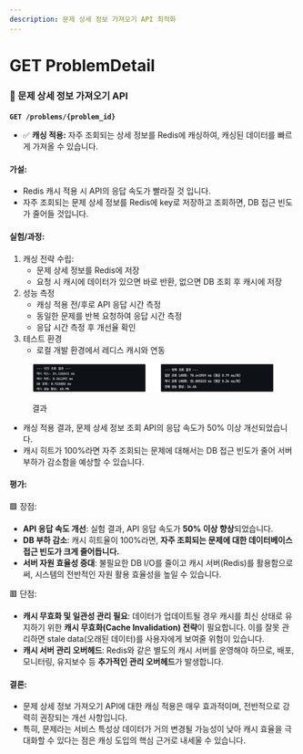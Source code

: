 ```yaml
---
description: 문제 상세 정보 가져오기 API 최적화
---
```


# GET ProblemDetail

### 📗 문제 상세 정보 가져오기 API

**`GET /problems/{problem_id}`**

* ✅ **캐싱 적용:** 자주 조회되는 상세 정보를 Redis에 캐싱하여, 캐싱된 데이터를 빠르게 가져올 수 있습니다.

#### 가설:

* Redis 캐시 적용 시 API의 응답 속도가 빨라질 것 입니다.
* 자주 조회되는 문제 상세 정보를 Redis에 key로 저장하고 조회하면, DB 접근 빈도가 줄어들 것입니다.

#### 실험/과정:

1. 캐싱 전략 수립:
   * 문제 상세 정보를 Redis에 저장
   * 요청 시 캐시에 데이터가 있으면 바로 반환, 없으면 DB 조회 후 캐시에 저장
2. 성능 측정
   * 캐싱 적용 전/후로 API 응답 시간 측정
   * 동일한 문제를 반복 요청하여 응답 시간 측정
   * 응답 시간 측정 후 개선율 확인
3. 테스트 환경
   * 로컬 개발 환경에서 레디스 캐시와 연동



<figure><img src="../../../.gitbook/assets/image (2) (1) (1) (1).png" alt=""><figcaption><p>결과</p></figcaption></figure>

* 캐싱 적용 결과, 문제 상세 정보 조회 API의 응답 속도가 50% 이상 개선되었습니다.
* 캐시 히트가 100%라면 자주 조회되는 문제에 대해서는 DB 접근 빈도가 줄어 서버 부하가 감소함을 예상할 수 있습니다.

#### 평가:

🟩 장점:

* **API 응답 속도 개선**: 실험 결과, API 응답 속도가 **50% 이상 향상**되었습니다.
* **DB 부하 감소**: 캐시 히트율이 100%라면, **자주 조회되는 문제에 대한 데이터베이스 접근 빈도가 크게 줄어듭니다.**
* **서버 자원 효율성 증대**: 불필요한 DB I/O를 줄이고 캐시 서버(Redis)를 활용함으로써, 시스템의 전반적인 자원 활용 효율성을 높일 수 있습니다.

🟥 단점:

* **캐시 무효화 및 일관성 관리 필요**: 데이터가 업데이트될 경우 캐시를 최신 상태로 유지하기 위한 **캐시 무효화(Cache Invalidation) 전략**이 필요합니다. 이를 잘못 관리하면 stale data(오래된 데이터)를 사용자에게 보여줄 위험이 있습니다.
* **캐시 서버 관리 오버헤드**: Redis와 같은 별도의 캐시 서버를 운영해야 하므로, 배포, 모니터링, 유지보수 등 **추가적인 관리 오버헤드**가 발생합니다.

#### 결론:

* 문제 상세 정보 가져오기 API에 대한 캐싱 적용은 매우 효과적이며, 전반적으로 강력히 권장되는 개선 사항입니다.
* 특히, 문제라는 서비스 특성상 데이터가 거의 변경될 가능성이 낮아 캐시 효율을 극대화할 수 있다는 점은 캐싱 도입의 핵심 근거로 내세울 수 있습니다.
